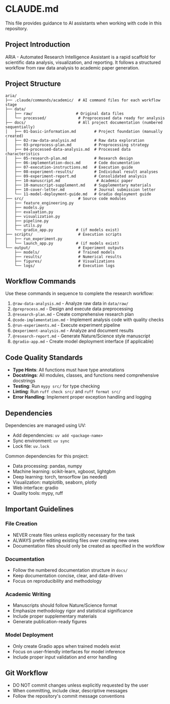 # CLAUDE.md

This file provides guidance to AI assistants when working with code in this repository.

## Project Introduction

ARIA - Automated Research Intelligence Assistant is a rapid scaffold for scientific data analysis, visualization, and reporting. It follows a structured workflow from raw data analysis to academic paper generation.

## Project Structure

```
aria/
├── .claude/commands/academic/  # AI command files for each workflow stage
├── data/
│   ├── raw/                   # Original data files
│   └── processed/              # Preprocessed data ready for analysis
├── docs/                       # All project documentation (numbered sequentially)
│   ├── 01-basic-information.md        # Project foundation (manually created)
│   ├── 02-raw-data-analysis.md        # Raw data exploration
│   ├── 03-preprocess-plan.md          # Preprocessing strategy
│   ├── 04-processed-data-analysis.md  # Processed data characteristics
│   ├── 05-research-plan.md            # Research design
│   ├── 06-implementation-docs.md      # Code documentation
│   ├── 07-execution-instructions.md   # Execution guide
│   ├── 08-experiment-results/         # Individual result analyses
│   ├── 09-experiment-report.md        # Consolidated analysis
│   ├── 10-manuscript.md                # Academic paper
│   ├── 10-manuscript-supplement.md    # Supplementary materials
│   ├── 10-cover-letter.md             # Journal submission letter
│   └── 11-model-deployment-guide.md   # Gradio deployment guide
├── src/                        # Source code modules
│   ├── feature_engineering.py
│   ├── models.py
│   ├── evaluation.py
│   ├── visualization.py
│   ├── pipeline.py
│   ├── utils.py
│   └── gradio_app.py          # (if models exist)
├── scripts/                    # Execution scripts
│   ├── run_experiment.py
│   └── launch_app.py          # (if models exist)
└── output/                     # Experiment outputs
    ├── models/                 # Trained models
    ├── results/                # Numerical results
    ├── figures/                # Visualizations
    └── logs/                   # Execution logs
```

## Workflow Commands

Use these commands in sequence to complete the research workflow:

1. `@raw-data-analysis.md` - Analyze raw data in `data/raw/`
2. `@preprocess.md` - Design and execute data preprocessing
3. `@research-plan.md` - Create comprehensive research plan
4. `@code-implementation.md` - Implement analysis code with quality checks
5. `@run-experiments.md` - Execute experiment pipeline
6. `@experiment-analysis.md` - Analyze and document results
7. `@research-report.md` - Generate Nature/Science style manuscript
8. `@gradio-app.md` - Create model deployment interface (if applicable)

## Code Quality Standards

- **Type Hints**: All functions must have type annotations
- **Docstrings**: All modules, classes, and functions need comprehensive docstrings
- **Testing**: Run `mypy src/` for type checking
- **Linting**: Run `ruff check src/` and `ruff format src/`
- **Error Handling**: Implement proper exception handling and logging

## Dependencies

Dependencies are managed using UV:
- Add dependencies: `uv add <package-name>`
- Sync environment: `uv sync`
- Lock file: `uv.lock`

Common dependencies for this project:
- Data processing: pandas, numpy
- Machine learning: scikit-learn, xgboost, lightgbm
- Deep learning: torch, tensorflow (as needed)
- Visualization: matplotlib, seaborn, plotly
- Web interface: gradio
- Quality tools: mypy, ruff

## Important Guidelines

### File Creation
- NEVER create files unless explicitly necessary for the task
- ALWAYS prefer editing existing files over creating new ones
- Documentation files should only be created as specified in the workflow

### Documentation
- Follow the numbered documentation structure in `docs/`
- Keep documentation concise, clear, and data-driven
- Focus on reproducibility and methodology

### Academic Writing
- Manuscripts should follow Nature/Science format
- Emphasize methodology rigor and statistical significance
- Include proper supplementary materials
- Generate publication-ready figures

### Model Deployment
- Only create Gradio apps when trained models exist
- Focus on user-friendly interfaces for model inference
- Include proper input validation and error handling

## Git Workflow

- DO NOT commit changes unless explicitly requested by the user
- When committing, include clear, descriptive messages
- Follow the repository's commit message conventions
